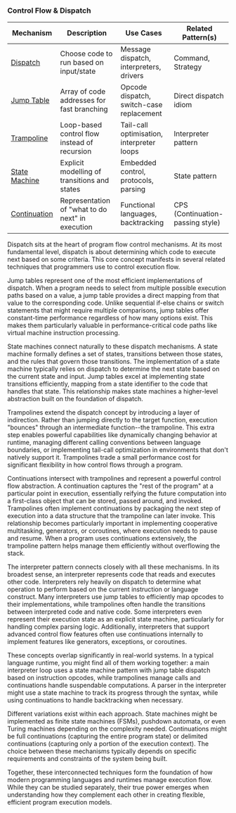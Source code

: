 
### Control Flow & Dispatch

| Mechanism | Description  | Use Cases | Related Pattern(s) |
|----|----|----|----|
| [Dispatch](./dispatch/) | Choose code to run based on input/state  | Message dispatch, interpreters, drivers | Command, Strategy |
| [Jump Table](./jump/) | Array of code addresses for fast branching | Opcode dispatch, switch-case replacement | Direct dispatch idiom |
| [Trampoline](./trampoline/) | Loop-based control flow instead of recursion | Tail-call optimisation, interpreter loops | Interpreter pattern |
| [State Machine](./state/) | Explicit modelling of transitions and states | Embedded control, protocols, parsing | State pattern |
| [Continuation](./continue) |  Representation of "what to do next" in execution | Functional languages, backtracking | CPS (Continuation-passing style) |

Dispatch sits at the heart of program flow control mechanisms. At its most fundamental
level, dispatch is about determining which code to execute next based on some criteria.
This core concept manifests in several related techniques that programmers use to control
execution flow.

Jump tables represent one of the most efficient implementations of dispatch. When a program
needs to select from multiple possible execution paths based on a value, a jump table provides
a direct mapping from that value to the corresponding code. Unlike sequential if-else chains or
switch statements that might require multiple comparisons, jump tables offer constant-time
performance regardless of how many options exist. This makes them particularly valuable in
performance-critical code paths like virtual machine instruction processing.

State machines connect naturally to these dispatch mechanisms. A state machine formally defines
a set of states, transitions between those states, and the rules that govern those transitions.
The implementation of a state machine typically relies on dispatch to determine the next state
based on the current state and input. Jump tables excel at implementing state transitions
efficiently, mapping from a state identifier to the code that handles that state. This
relationship makes state machines a higher-level abstraction built on the foundation
of dispatch.

Trampolines extend the dispatch concept by introducing a layer of indirection. Rather than
jumping directly to the target function, execution "bounces" through an intermediate
function--the trampoline. This extra step enables powerful capabilities like dynamically
changing behavior at runtime, managing different calling conventions between language boundaries,
or implementing tail-call optimization in environments that don't natively support it. Trampolines
trade a small performance cost for significant flexibility in how control flows through a program.

Continuations intersect with trampolines and represent a powerful control flow abstraction.
A continuation captures the "rest of the program" at a particular point in execution, essentially
reifying the future computation into a first-class object that can be stored, passed around,
and invoked. Trampolines often implement continuations by packaging the next step of execution
into a data structure that the trampoline can later invoke. This relationship becomes particularly
important in implementing cooperative multitasking, generators, or coroutines, where execution
needs to pause and resume. When a program uses continuations extensively, the trampoline pattern
helps manage them efficiently without overflowing the stack.

The interpreter pattern connects closely with all these mechanisms. In its broadest sense, an
interpreter represents code that reads and executes other code. Interpreters rely heavily on
dispatch to determine what operation to perform based on the current instruction or language
construct. Many interpreters use jump tables to efficiently map opcodes to their implementations,
while trampolines often handle the transitions between interpreted code and native code. Some
interpreters even represent their execution state as an explicit state machine, particularly for
handling complex parsing logic. Additionally, interpreters that support advanced control flow
features often use continuations internally to implement features like generators, exceptions,
or coroutines.

These concepts overlap significantly in real-world systems. In a typical language runtime, you
might find all of them working together: a main interpreter loop uses a state machine pattern
with jump table dispatch based on instruction opcodes, while trampolines manage calls and
continuations handle suspendable computations. A parser in the interpreter might use a state
machine to track its progress through the syntax, while using continuations to handle backtracking
when necessary.

Different variations exist within each approach. State machines might be implemented as finite
state machines (FSMs), pushdown automata, or even Turing machines depending on the complexity
needed. Continuations might be full continuations (capturing the entire program state) or delimited
continuations (capturing only a portion of the execution context). The choice between these
mechanisms typically depends on specific requirements and constraints of the system being built.

Together, these interconnected techniques form the foundation of how modern programming languages
and runtimes manage execution flow. While they can be studied separately, their true power emerges
when understanding how they complement each other in creating flexible, efficient program execution
models.
